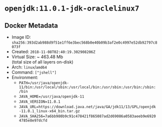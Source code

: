 # `openjdk:11.0.1-jdk-oraclelinux7`

## Docker Metadata

- Image ID: `sha256:393d2ab988d9f51e1ff6e3bec568b0e40b09b3af2e0c4997e52db92797c8073f`
- Created: `2018-11-08T02:40:19.302908206Z`
- Virtual Size: ~ 463.48 Mb  
  (total size of all layers on-disk)
- Arch: `linux`/`amd64`
- Command: `["jshell"]`
- Environment:
  - `PATH=/usr/java/openjdk-11/bin:/usr/local/sbin:/usr/local/bin:/usr/sbin:/usr/bin:/sbin:/bin`
  - `JAVA_HOME=/usr/java/openjdk-11`
  - `JAVA_VERSION=11.0.1`
  - `JAVA_URL=https://download.java.net/java/GA/jdk11/13/GPL/openjdk-11.0.1_linux-x64_bin.tar.gz`
  - `JAVA_SHA256=7a6bb980b9c91c478421f865087ad2d69086a0583aeeb9e69204785e8e97dcfd`
